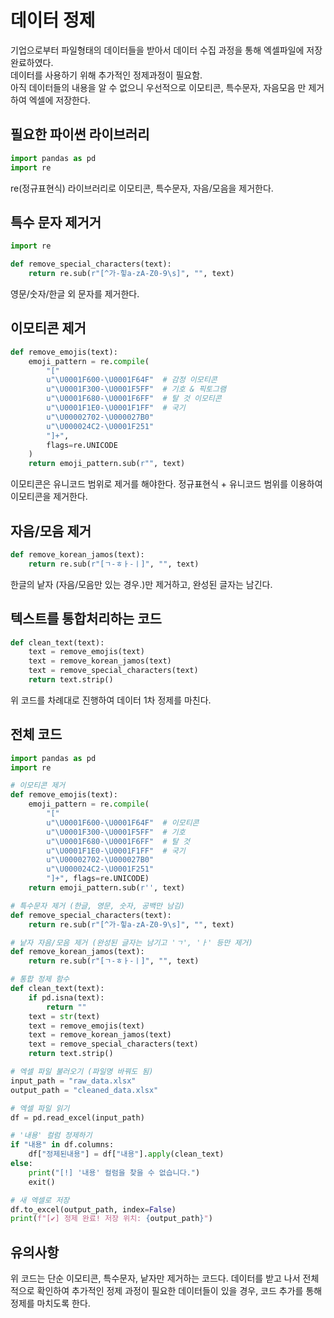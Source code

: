 <h1>데이터 정제</h1>
기업으로부터 파일형태의 데이터들을 받아서 데이터 수집 과정을 통해 엑셀파일에 저장완료하였다. <br>
데이터를 사용하기 위해 추가적인 정제과정이 필요함.<br>
아직 데이터들의 내용을 알 수 없으니 우선적으로 이모티콘, 특수문자, 자음모음 만 제거하여 엑셀에 저장한다.

<h2> 필요한 파이썬 라이브러리</h2>

```python
import pandas as pd
import re
```
re(정규표현식) 라이브러리로 이모티콘, 특수문자, 자음/모음을 제거한다.

<h2>특수 문자 제거거</h2>

```python
import re

def remove_special_characters(text):
    return re.sub(r"[^가-힣a-zA-Z0-9\s]", "", text)
```
영문/숫자/한글 외 문자를 제거한다.

<h2>이모티콘 제거</h2>

```python
def remove_emojis(text):
    emoji_pattern = re.compile(
        "["
        u"\U0001F600-\U0001F64F"  # 감정 이모티콘
        u"\U0001F300-\U0001F5FF"  # 기호 & 픽토그램
        u"\U0001F680-\U0001F6FF"  # 탈 것 이모티콘
        u"\U0001F1E0-\U0001F1FF"  # 국기
        u"\U00002702-\U000027B0"
        u"\U000024C2-\U0001F251"
        "]+",
        flags=re.UNICODE
    )
    return emoji_pattern.sub(r"", text)
```

이모티콘은 유니코드 범위로 제거를 해야한다. 정규표현식 + 유니코드 범위를 이용하여 이모티콘을 제거한다.

<h2>자음/모음 제거</h2>

```python
def remove_korean_jamos(text):
    return re.sub(r"[ㄱ-ㅎㅏ-ㅣ]", "", text)
```
한글의 낱자 (자음/모음만 있는 경우.)만 제거하고, 완성된 글자는 남긴다.

<h2>텍스트를 통합처리하는 코드 </h2>

```python
def clean_text(text):
    text = remove_emojis(text)
    text = remove_korean_jamos(text)
    text = remove_special_characters(text)
    return text.strip()
```
위 코드를 차례대로 진행하여 데이터 1차 정제를 마친다.

<h2> 전체 코드 </h2>

```python
import pandas as pd
import re

# 이모티콘 제거
def remove_emojis(text):
    emoji_pattern = re.compile(
        "["
        u"\U0001F600-\U0001F64F"  # 이모티콘
        u"\U0001F300-\U0001F5FF"  # 기호
        u"\U0001F680-\U0001F6FF"  # 탈 것
        u"\U0001F1E0-\U0001F1FF"  # 국기
        u"\U00002702-\U000027B0"
        u"\U000024C2-\U0001F251"
        "]+", flags=re.UNICODE)
    return emoji_pattern.sub(r'', text)

# 특수문자 제거 (한글, 영문, 숫자, 공백만 남김)
def remove_special_characters(text):
    return re.sub(r"[^가-힣a-zA-Z0-9\s]", "", text)

# 낱자 자음/모음 제거 (완성된 글자는 남기고 'ㄱ', 'ㅏ' 등만 제거)
def remove_korean_jamos(text):
    return re.sub(r"[ㄱ-ㅎㅏ-ㅣ]", "", text)

# 통합 정제 함수
def clean_text(text):
    if pd.isna(text):
        return ""
    text = str(text)
    text = remove_emojis(text)
    text = remove_korean_jamos(text)
    text = remove_special_characters(text)
    return text.strip()

# 엑셀 파일 불러오기 (파일명 바꿔도 됨)
input_path = "raw_data.xlsx"
output_path = "cleaned_data.xlsx"

# 엑셀 파일 읽기
df = pd.read_excel(input_path)

# '내용' 컬럼 정제하기
if "내용" in df.columns:
    df["정제된내용"] = df["내용"].apply(clean_text)
else:
    print("[!] '내용' 컬럼을 찾을 수 없습니다.")
    exit()

# 새 엑셀로 저장
df.to_excel(output_path, index=False)
print(f"[✔] 정제 완료! 저장 위치: {output_path}")
```
<h2>유의사항</h2>
위 코드는 단순 이모티콘, 특수문자, 낱자만 제거하는 코드다. 데이터를 받고 나서 전체적으로 확인하여 추가적인 정제 과정이 필요한 데이터들이 있을 경우, 코드 추가를 통해 정제를 마치도록 한다.
